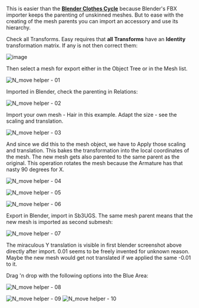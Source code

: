 This is easier than the **[Blender Clothes Cycle](https://github.com/enimaroah-cubic/Sb3UGS/wiki/Blender-Clothes-Cycle)** because Blender's FBX importer keeps the parenting of unskinned meshes. But to ease with the creating of the mesh parents you can import an accessory and use its hierarchy. 

Check all Transforms. Easy requires that **all Transforms** have an **Identity** transformation matrix. If any is not then correct them:

![image](https://github.com/enimaroah-cubic/Sb3UGS/assets/104311725/cb282a94-12bb-4931-aa28-cee9bc6950e6)

Then select a mesh for export either in the Object Tree or in the Mesh list.

![N_move helper - 01](https://github.com/enimaroah-cubic/Sb3UGS/assets/104311725/8877bafe-34b3-4b57-aa3b-962d6ef15618)

Imported in Blender, check the parenting in Relations:

![N_move helper - 02](https://github.com/enimaroah-cubic/Sb3UGS/assets/104311725/9f083d94-2883-4e29-a8e9-5d002aac0b1c)

Import your own mesh - Hair in this example. Adapt the size - see the scaling and translation.

![N_move helper - 03](https://github.com/enimaroah-cubic/Sb3UGS/assets/104311725/6f311e7b-e7cf-4f26-b6ef-422c6120f7e8)

And since we did this to the mesh object, we have to Apply those scaling and translation. This bakes the transformation into the local coordinates of the mesh.
The new mesh gets also parented to the same parent as the original. This operation rotates the mesh because the Armature has that nasty 90 degrees for X.

![N_move helper - 04](https://github.com/enimaroah-cubic/Sb3UGS/assets/104311725/8190b4cc-b175-4e6b-9e62-9d6401c48b0d)


![N_move helper - 05](https://github.com/enimaroah-cubic/Sb3UGS/assets/104311725/5b138140-5a17-4ae5-8f4d-155051cff69a)

![N_move helper - 06](https://github.com/enimaroah-cubic/Sb3UGS/assets/104311725/23eb9148-cfd6-4603-97e5-4cba9b401647)

Export in Blender, import in Sb3UGS. The same mesh parent means that the new mesh is imported as second submesh:

![N_move helper - 07](https://github.com/enimaroah-cubic/Sb3UGS/assets/104311725/4a3f8b3d-f768-426d-85db-12e626644a6a)

The miraculous Y translation is visible in first blender screenshot above directly after import. 0.01 seems to be freely invented for unknown reason. Maybe the new mesh would get not translated if we applied the same -0.01 to it.

Drag 'n drop with the following options into the Blue Area: 

![N_move helper - 08](https://github.com/enimaroah-cubic/Sb3UGS/assets/104311725/b57acba8-a87d-4554-aab4-9ee61b8e8c4c)

![N_move helper - 09](https://github.com/enimaroah-cubic/Sb3UGS/assets/104311725/464ff0fe-2d12-4c4a-a16c-1d3ff48203a9)
![N_move helper - 10](https://github.com/enimaroah-cubic/Sb3UGS/assets/104311725/a2793313-ca74-43fa-8550-743a053283b1)
